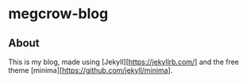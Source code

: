 # megcrow-blog

## About
This is my blog, made using [Jekyll][https://jekyllrb.com/] and the free theme [minima][https://github.com/jekyll/minima].
